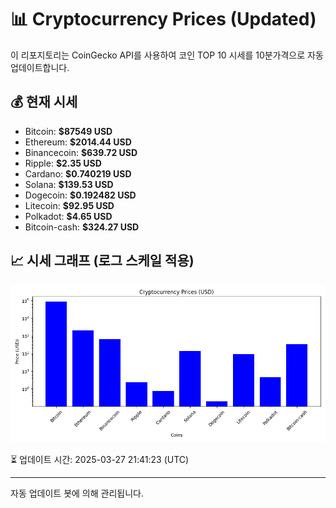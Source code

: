 
# 📊 Cryptocurrency Prices (Updated)

이 리포지토리는 CoinGecko API를 사용하여 코인 TOP 10 시세를 10분가격으로 자동 업데이트합니다.

## 💰 현재 시세
- Bitcoin: **$87549 USD**
- Ethereum: **$2014.44 USD**
- Binancecoin: **$639.72 USD**
- Ripple: **$2.35 USD**
- Cardano: **$0.740219 USD**
- Solana: **$139.53 USD**
- Dogecoin: **$0.192482 USD**
- Litecoin: **$92.95 USD**
- Polkadot: **$4.65 USD**
- Bitcoin-cash: **$324.27 USD**

## 📈 시세 그래프 (로그 스케일 적용)
![Crypto Prices](crypto_prices.png)

⏳ 업데이트 시간: 2025-03-27 21:41:23 (UTC)

---
자동 업데이트 봇에 의해 관리됩니다.
